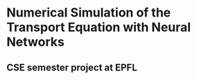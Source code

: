 # Numerical Simulation of the Transport Equation with Neural Networks
## CSE semester project at EPFL

